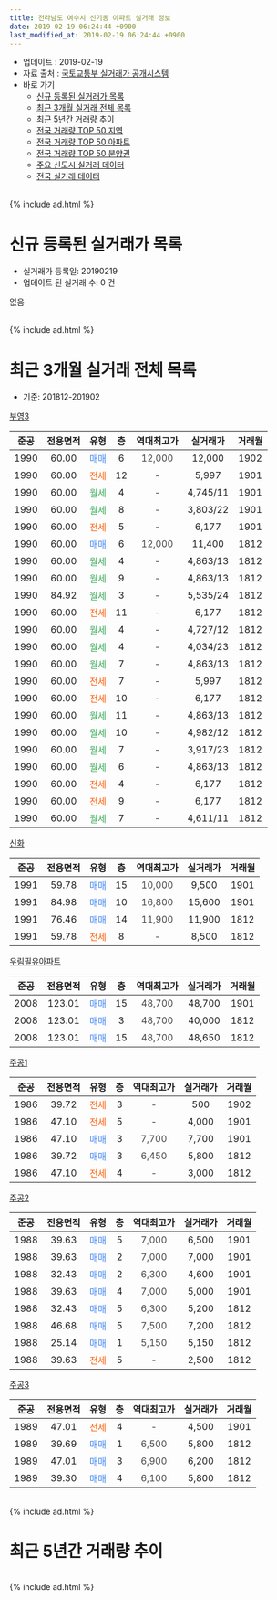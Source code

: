 ```yaml
---
title: 전라남도 여수시 신기동 아파트 실거래 정보
date: 2019-02-19 06:24:44 +0900
last_modified_at: 2019-02-19 06:24:44 +0900
---
```


* 업데이트 : 2019-02-19
* 자료 출처 : [국토교통부 실거래가 공개시스템](http://rt.molit.go.kr)
* 바로 가기
    * [신규 등록된 실거래가 목록](#신규-등록된-실거래가-목록)
    * [최근 3개월 실거래 전체 목록](#최근-3개월-실거래-전체-목록)
    * [최근 5년간 거래량 추이](#최근-5년간-거래량-추이)
    * [전국 거래량 TOP 50 지역](https://ayogom.github.io/apt-trade-info/최근-3개월-전국에서-가장-거래가-많이-발생한-지역)
    * [전국 거래량 TOP 50 아파트](https://ayogom.github.io/apt-trade-info/최근-3개월-전국에서-가장-거래가-많이-발생한-아파트)
    * [전국 거래량 TOP 50 분양권](https://ayogom.github.io/apt-trade-info/최근-3개월-전국에서-가장-거래가-많이-발생한-분양권)
    * [주요 신도시 실거래 데이터](https://ayogom.github.io/apt-trade-info/주요-신도시)
    * [전국 실거래 데이터](https://ayogom.github.io/apt-trade-info/전국)
<br>
{% include ad.html %}
<br>

# 신규 등록된 실거래가 목록
* 실거래가 등록일: 20190219
* 업데이트 된 실거래 수: 0 건

없음

<br>
{% include ad.html %}
<br>

# 최근 3개월 실거래 전체 목록
* 기준: 201812-201902


[부영3](https://search.naver.com/search.naver?query=%EC%A0%84%EB%9D%BC%EB%82%A8%EB%8F%84+%EC%97%AC%EC%88%98%EC%8B%9C+%EC%8B%A0%EA%B8%B0%EB%8F%99+%EB%B6%80%EC%98%813)

|준공|전용면적|유형|층|역대최고가|실거래가|거래월|
|:---:|:---:|:---:|:---:|:---:|:---:|:---:|
|1990|60.00|<span style="color:#4285f3">매매</span>|6|<span style="color:#444444">12,000</span>|12,000|1902|
|1990|60.00|<span style="color:#ff5a00">전세</span>|12|<span style="color:#444444">-</span>|5,997|1901|
|1990|60.00|<span style="color:#34a853">월세</span>|4|<span style="color:#444444">-</span>|4,745/11|1901|
|1990|60.00|<span style="color:#34a853">월세</span>|8|<span style="color:#444444">-</span>|3,803/22|1901|
|1990|60.00|<span style="color:#ff5a00">전세</span>|5|<span style="color:#444444">-</span>|6,177|1901|
|1990|60.00|<span style="color:#4285f3">매매</span>|6|<span style="color:#444444">12,000</span>|11,400|1812|
|1990|60.00|<span style="color:#34a853">월세</span>|4|<span style="color:#444444">-</span>|4,863/13|1812|
|1990|60.00|<span style="color:#34a853">월세</span>|9|<span style="color:#444444">-</span>|4,863/13|1812|
|1990|84.92|<span style="color:#34a853">월세</span>|3|<span style="color:#444444">-</span>|5,535/24|1812|
|1990|60.00|<span style="color:#ff5a00">전세</span>|11|<span style="color:#444444">-</span>|6,177|1812|
|1990|60.00|<span style="color:#34a853">월세</span>|4|<span style="color:#444444">-</span>|4,727/12|1812|
|1990|60.00|<span style="color:#34a853">월세</span>|4|<span style="color:#444444">-</span>|4,034/23|1812|
|1990|60.00|<span style="color:#34a853">월세</span>|7|<span style="color:#444444">-</span>|4,863/13|1812|
|1990|60.00|<span style="color:#ff5a00">전세</span>|7|<span style="color:#444444">-</span>|5,997|1812|
|1990|60.00|<span style="color:#ff5a00">전세</span>|10|<span style="color:#444444">-</span>|6,177|1812|
|1990|60.00|<span style="color:#34a853">월세</span>|11|<span style="color:#444444">-</span>|4,863/13|1812|
|1990|60.00|<span style="color:#34a853">월세</span>|10|<span style="color:#444444">-</span>|4,982/12|1812|
|1990|60.00|<span style="color:#34a853">월세</span>|7|<span style="color:#444444">-</span>|3,917/23|1812|
|1990|60.00|<span style="color:#34a853">월세</span>|6|<span style="color:#444444">-</span>|4,863/13|1812|
|1990|60.00|<span style="color:#ff5a00">전세</span>|4|<span style="color:#444444">-</span>|6,177|1812|
|1990|60.00|<span style="color:#ff5a00">전세</span>|9|<span style="color:#444444">-</span>|6,177|1812|
|1990|60.00|<span style="color:#34a853">월세</span>|7|<span style="color:#444444">-</span>|4,611/11|1812|

[신화](https://search.naver.com/search.naver?query=%EC%A0%84%EB%9D%BC%EB%82%A8%EB%8F%84+%EC%97%AC%EC%88%98%EC%8B%9C+%EC%8B%A0%EA%B8%B0%EB%8F%99+%EC%8B%A0%ED%99%94)

|준공|전용면적|유형|층|역대최고가|실거래가|거래월|
|:---:|:---:|:---:|:---:|:---:|:---:|:---:|
|1991|59.78|<span style="color:#4285f3">매매</span>|15|<span style="color:#444444">10,000</span>|9,500|1901|
|1991|84.98|<span style="color:#4285f3">매매</span>|10|<span style="color:#444444">16,800</span>|15,600|1901|
|1991|76.46|<span style="color:#4285f3">매매</span>|14|<span style="color:#444444">11,900</span>|11,900|1812|
|1991|59.78|<span style="color:#ff5a00">전세</span>|8|<span style="color:#444444">-</span>|8,500|1812|

[우림필유아파트](https://search.naver.com/search.naver?query=%EC%A0%84%EB%9D%BC%EB%82%A8%EB%8F%84+%EC%97%AC%EC%88%98%EC%8B%9C+%EC%8B%A0%EA%B8%B0%EB%8F%99+%EC%9A%B0%EB%A6%BC%ED%95%84%EC%9C%A0%EC%95%84%ED%8C%8C%ED%8A%B8)

|준공|전용면적|유형|층|역대최고가|실거래가|거래월|
|:---:|:---:|:---:|:---:|:---:|:---:|:---:|
|2008|123.01|<span style="color:#4285f3">매매</span>|15|<span style="color:#444444">48,700</span>|48,700|1901|
|2008|123.01|<span style="color:#4285f3">매매</span>|3|<span style="color:#444444">48,700</span>|40,000|1812|
|2008|123.01|<span style="color:#4285f3">매매</span>|15|<span style="color:#444444">48,700</span>|48,650|1812|

[주공1](https://search.naver.com/search.naver?query=%EC%A0%84%EB%9D%BC%EB%82%A8%EB%8F%84+%EC%97%AC%EC%88%98%EC%8B%9C+%EC%8B%A0%EA%B8%B0%EB%8F%99+%EC%A3%BC%EA%B3%B51)

|준공|전용면적|유형|층|역대최고가|실거래가|거래월|
|:---:|:---:|:---:|:---:|:---:|:---:|:---:|
|1986|39.72|<span style="color:#ff5a00">전세</span>|3|<span style="color:#444444">-</span>|500|1902|
|1986|47.10|<span style="color:#ff5a00">전세</span>|5|<span style="color:#444444">-</span>|4,000|1901|
|1986|47.10|<span style="color:#4285f3">매매</span>|3|<span style="color:#444444">7,700</span>|7,700|1901|
|1986|39.72|<span style="color:#4285f3">매매</span>|3|<span style="color:#444444">6,450</span>|5,800|1812|
|1986|47.10|<span style="color:#ff5a00">전세</span>|4|<span style="color:#444444">-</span>|3,000|1812|

[주공2](https://search.naver.com/search.naver?query=%EC%A0%84%EB%9D%BC%EB%82%A8%EB%8F%84+%EC%97%AC%EC%88%98%EC%8B%9C+%EC%8B%A0%EA%B8%B0%EB%8F%99+%EC%A3%BC%EA%B3%B52)

|준공|전용면적|유형|층|역대최고가|실거래가|거래월|
|:---:|:---:|:---:|:---:|:---:|:---:|:---:|
|1988|39.63|<span style="color:#4285f3">매매</span>|5|<span style="color:#444444">7,000</span>|6,500|1901|
|1988|39.63|<span style="color:#4285f3">매매</span>|2|<span style="color:#444444">7,000</span>|7,000|1901|
|1988|32.43|<span style="color:#4285f3">매매</span>|2|<span style="color:#444444">6,300</span>|4,600|1901|
|1988|39.63|<span style="color:#4285f3">매매</span>|4|<span style="color:#444444">7,000</span>|5,000|1901|
|1988|32.43|<span style="color:#4285f3">매매</span>|5|<span style="color:#444444">6,300</span>|5,200|1812|
|1988|46.68|<span style="color:#4285f3">매매</span>|5|<span style="color:#444444">7,500</span>|7,200|1812|
|1988|25.14|<span style="color:#4285f3">매매</span>|1|<span style="color:#444444">5,150</span>|5,150|1812|
|1988|39.63|<span style="color:#ff5a00">전세</span>|5|<span style="color:#444444">-</span>|2,500|1812|


<script async src="//pagead2.googlesyndication.com/pagead/js/adsbygoogle.js"></script>
<!-- 기본 -->
<ins class="adsbygoogle"
     style="display:block"
     data-ad-client="ca-pub-2446590836940007"
     data-ad-slot="1659523306"
     data-ad-format="auto"
     data-full-width-responsive="true"></ins>
<script>
(adsbygoogle = window.adsbygoogle || []).push({});
</script>


[주공3](https://search.naver.com/search.naver?query=%EC%A0%84%EB%9D%BC%EB%82%A8%EB%8F%84+%EC%97%AC%EC%88%98%EC%8B%9C+%EC%8B%A0%EA%B8%B0%EB%8F%99+%EC%A3%BC%EA%B3%B53)

|준공|전용면적|유형|층|역대최고가|실거래가|거래월|
|:---:|:---:|:---:|:---:|:---:|:---:|:---:|
|1989|47.01|<span style="color:#ff5a00">전세</span>|4|<span style="color:#444444">-</span>|4,500|1901|
|1989|39.69|<span style="color:#4285f3">매매</span>|1|<span style="color:#444444">6,500</span>|5,800|1812|
|1989|47.01|<span style="color:#4285f3">매매</span>|3|<span style="color:#444444">6,900</span>|6,200|1812|
|1989|39.30|<span style="color:#4285f3">매매</span>|4|<span style="color:#444444">6,100</span>|5,800|1812|


<br>
{% include ad.html %}
<br>

# 최근 5년간 거래량 추이


<div style="width:100%;">
    <canvas id="deal_progress" height="200"></canvas>
</div>

<script>
new Chart(document.getElementById("deal_progress"), {
    type: 'line',
    data: {
        labels: ['201402','201403','201404','201405','201406','201407','201408','201409','201410','201411','201412','201501','201502','201503','201504','201505','201506','201507','201508','201509','201510','201511','201512','201601','201602','201603','201604','201605','201606','201607','201608','201609','201610','201611','201612','201701','201702','201703','201704','201705','201706','201707','201708','201709','201710','201711','201712','201801','201802','201803','201804','201805','201806','201807','201808','201809','201810','201811','201812','201901','201902'],
        datasets: [{
            label: '매매',
            pointRadius: 1,
            data: [20, 10, 15, 15, 7, 9, 7, 9, 18, 19, 11, 15, 15, 20, 17, 8, 17, 21, 9, 10, 19, 12, 12, 14, 12, 18, 17, 12, 13, 10, 9, 24, 28, 35, 23, 12, 18, 14, 9, 11, 19, 16, 11, 13, 8, 10, 18, 12, 16, 19, 9, 11, 5, 18, 7, 7, 19, 8, 11, 8, 1],
            borderColor: "rgba(255, 201, 14, 1)",
            backgroundColor: "rgba(255, 201, 14, 0.5)",
            fill: false,
            lineTension: 0
        },{
            label: '전월세',
            pointRadius: 1,
            data: [15, 16, 16, 7, 19, 22, 14, 24, 19, 19, 16, 10, 17, 18, 15, 15, 14, 17, 12, 19, 25, 16, 25, 17, 0, 29, 19, 19, 18, 17, 14, 18, 14, 15, 25, 20, 24, 14, 10, 19, 14, 19, 18, 17, 12, 19, 23, 13, 11, 24, 16, 12, 17, 13, 12, 10, 15, 12, 19, 6, 1],
            borderColor: "rgba(0, 141, 185, 1)",
            backgroundColor: "rgba(0, 141, 185, 0.5)",
            fill: false,
            lineTension: 0
        }
        ]
    },
    options: {
        responsive: true,
        title: {
            display: false
        },
        tooltips: {
            mode: 'index',
            intersect: false
        },
        hover: {
            mode: 'nearest',
            intersect: true
        },
        scales: {
            xAxes: [{
                display: true,
                scaleLabel: {
                    display: true,
                    labelString: '년/월'
                }
            }],
            yAxes: [{
                display: true,
                ticks: {
                    suggestedMin: 0,
                },
                scaleLabel: {
                    display: true,
                    labelString: '실거래 수'
                }
            }]
        }
    }
});

</script>


<br>
{% include ad.html %}
<br>

